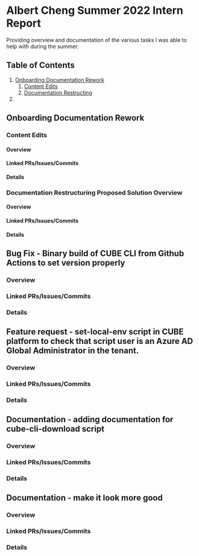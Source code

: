 # Albert Cheng Summer 2022 Intern Report

Providing overview and documentation of the various tasks I was able to help with during the summer.

## Table of Contents
1. [Onboarding Documentation Rework](#onboarding-documentation-rework)
    1. [Content Edits](#content-edits)
    2. [Documentation Restructing](#documentation-restructuring-proposed-solution-overview)
2. 



## Onboarding Documentation Rework



### Content Edits

#### Overview

#### Linked PRs/Issues/Commits

#### Details


### Documentation Restructuring Proposed Solution Overview

#### Overview

#### Linked PRs/Issues/Commits

#### Details


## Bug Fix - Binary build of CUBE CLI from Github Actions to set version properly

### Overview

### Linked PRs/Issues/Commits

### Details


## Feature request - set-local-env script in CUBE platform to check that script user is an Azure AD Global Administrator in the tenant.

### Overview

### Linked PRs/Issues/Commits

### Details


## Documentation - adding documentation for cube-cli-download script

### Overview

### Linked PRs/Issues/Commits

### Details



## Documentation - make it look more good

### Overview

### Linked PRs/Issues/Commits

### Details

